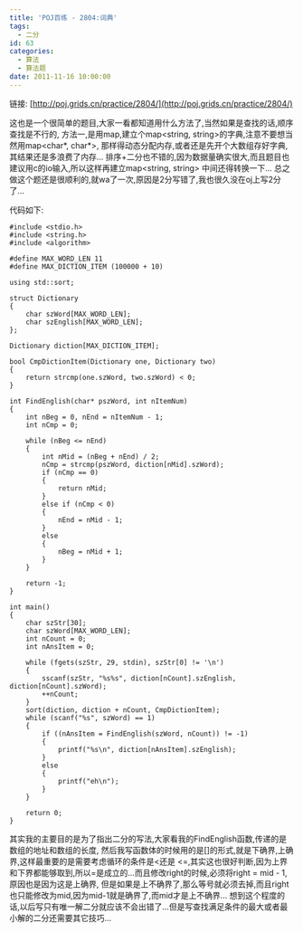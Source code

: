 ```yaml
---
title: 'POJ百练 - 2804:词典'
tags:
  - 二分
id: 63
categories:
  - 算法 
  - 算法题
date: 2011-11-16 10:00:00
---
```


链接: [http://poj.grids.cn/practice/2804/](http://poj.grids.cn/practice/2804/)

这也是一个很简单的题目,大家一看都知道用什么方法了,当然如果是查找的话,顺序查找是不行的,
方法一,是用map,建立个map<string, string>的字典,注意不要想当然用map<char*, char*>,
那样得动态分配内存,或者还是先开个大数组存好字典,其结果还是多浪费了内存...
排序+二分也不错的,因为数据量确实很大,而且题目也建议用c的io输入,所以这样再建立map<string, string>
中间还得转换一下...
总之做这个题还是很顺利的,就wa了一次,原因是2分写错了,我也很久没在oj上写2分了...

代码如下:

``` stylus
#include <stdio.h>
#include <string.h>
#include <algorithm>

#define MAX_WORD_LEN 11
#define MAX_DICTION_ITEM (100000 + 10)

using std::sort;

struct Dictionary
{
    char szWord[MAX_WORD_LEN];
    char szEnglish[MAX_WORD_LEN];
};

Dictionary diction[MAX_DICTION_ITEM];

bool CmpDictionItem(Dictionary one, Dictionary two)
{
    return strcmp(one.szWord, two.szWord) < 0;
}

int FindEnglish(char* pszWord, int nItemNum)
{
    int nBeg = 0, nEnd = nItemNum - 1;
    int nCmp = 0;

    while (nBeg <= nEnd)
    {
        int nMid = (nBeg + nEnd) / 2;
        nCmp = strcmp(pszWord, diction[nMid].szWord);
        if (nCmp == 0)
        {
            return nMid;
        }
        else if (nCmp < 0)
        {
            nEnd = nMid - 1;
        }
        else
        {
            nBeg = nMid + 1;
        }
    }

    return -1;
}

int main()
{
    char szStr[30];
    char szWord[MAX_WORD_LEN];
    int nCount = 0;
    int nAnsItem = 0;

    while (fgets(szStr, 29, stdin), szStr[0] != '\n')
    {
        sscanf(szStr, "%s%s", diction[nCount].szEnglish, diction[nCount].szWord);
        ++nCount;
    }
    sort(diction, diction + nCount, CmpDictionItem);
    while (scanf("%s", szWord) == 1)
    {
        if ((nAnsItem = FindEnglish(szWord, nCount)) != -1)
        {
            printf("%s\n", diction[nAnsItem].szEnglish);
        }
        else
        {
            printf("eh\n"); 
        }
    }

    return 0;
}
```

其实我的主要目的是为了指出二分的写法,大家看我的FindEnglish函数,传递的是数组的地址和数组的长度,
然后我写函数体的时候用的是[]的形式,就是下确界,上确界,这样最重要的是需要考虑循环的条件是<还是
<=,其实这也很好判断,因为上界和下界都能够取到,所以=是成立的...而且修改right的时候,必须将right = mid - 1,
原因也是因为这是上确界,
但是如果是上不确界了,那么等号就必须去掉,而且right也只能修改为mid,因为mid-1就是确界了,而mid才是上不确界...
想到这个程度的话,以后写只有唯一解二分就应该不会出错了...但是写查找满足条件的最大或者最小解的二分还需要其它技巧...